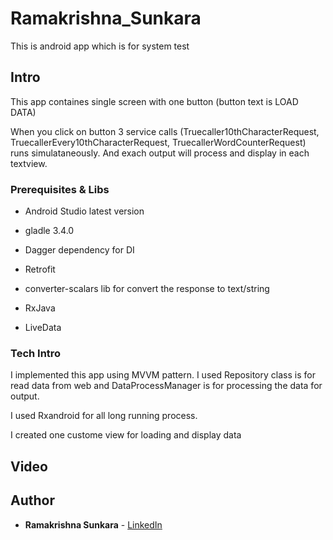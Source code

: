 # Ramakrishna_Sunkara

This is android app which is for system test

## Intro

This app containes single screen with one button (button text is LOAD DATA)

When you click on button 3 service calls (Truecaller10thCharacterRequest, TruecallerEvery10thCharacterRequest, TruecallerWordCounterRequest) runs simulataneously. And exach output will process and display in each textview.

### Prerequisites & Libs

* Android Studio latest version
* gladle 3.4.0

* Dagger dependency for DI
* Retrofit
* converter-scalars lib for convert the response to text/string
* RxJava
* LiveData

### Tech Intro

I implemented this app using MVVM pattern. I used Repository class is for read data from web and DataProcessManager is for processing the data for output.

I used Rxandroid for all long running process.

I created one custome view for loading and display data

## Video


## Author

* **Ramakrishna Sunkara** - [LinkedIn](https://www.linkedin.com/in/ramandroid/)
